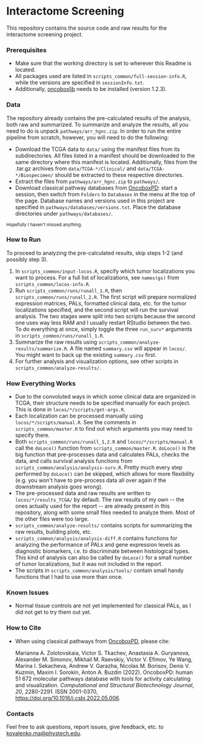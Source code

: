 # Interactome Screening
This repository contains the source code and raw results for the interactome screening project.

### Prerequisites
- Make sure that the working directory is set to wherever this Readme is located.
- All packages used are listed in ```scripts_common/full-session-info.R```, while the versions are specified in ```sessionInfo.txt```.
- Additionally, [oncoboxlib](https://gitlab.com/oncobox/oncoboxlib) needs to be installed (version 1.2.3).

### Data
The repository already contains the pre-calculated results of the analysis, both raw and summarized. To summarize and analyze the results, all you need to do is unpack ```pathways/arr_hgnc.zip```. In order to run the entire pipeline from scratch, however, you will need to do the following:

- Download the TCGA data to ```data/``` using the manifest files from its subdirectories. All files listed in a manifest should be downloaded to the same directory where this manifest is located. Additionally, files from the .tar.gz archives from ```data/TCGA-*/Clinical/``` and ```data/TCGA-*/Biospecimen/``` should be extracted to these respective directories.
- Extract the files from ```pathways/arr_hgnc.zip``` to ```pathways/```.
- Download classical pathway databases from [OncoboxPD](https://open.oncobox.com): start a session, then switch from ```Folders``` to ```Databases``` in the menu at the top of the page. Database names and versions used in this project are specified in ```pathways/databases/versions.txt```. Place the database directories under ```pathways/databases/```.

<sup>Hopefully I haven't missed anything.</sup>

### How to Run
To proceed to analyzing the pre-calculated results, skip steps 1-2 (and possibly step 3).

1. In ```scripts_common/input-locos.R```, specify which tumor localizations you want to process. For a full list of localizations, see ```names(gs)``` from ```scripts_common/locos-info.R```.
2. Run ```scripts_common/runs/runall_1.R```, then ```scripts_common/runs/runall_2.R```. The first script will prepare normalized expression matrices, PALs, formatted clinical data, etc. for the tumor localizations specified, and the second script will run the survival analysis. The two stages were split into two scripts because the second one uses way less RAM and I usually restart RStudio between the two. To do everything at once, simply toggle the three ```run_surv*``` arguments in ```scripts_common/runs/runall_1.R```.
3. Summarize the raw results using ```scripts_common/analyze-results/summarize.R```. A file named ```summary.csv``` will appear in ```locos/```. You might want to back up the existing ```summary.csv``` first.
4. For further analysis and visualization options, see other scripts in ```scripts_common/analyze-results/```. 

### How Everything Works
- Due to the convoluted ways in which some clinical data are organized in TCGA, their structure needs to be specified manually for each project. This is done in ```locos/*/scripts/get-args.R```.
- Each localization can be processed manually using ```locos/*/scripts/manual.R```. See the comments in ```scripts_common/master.R``` to find out which arguments you may need to specify there.
- Both ```scripts_common/runs/runall_1,2.R``` and ```locos/*/scripts/manual.R``` call the ```doLoco()``` function from ```scripts_common/master.R```. ```doLoco()``` is the big function that pre-processes data and calculates PALs, checks the data, and calls survival analysis functions from ```scripts_common/analysis/analysis-surv.R```. Pretty much every step performed by ```doLoco()``` can be skipped, which allows for more flexibility (e.g. you won't have to pre-process data all over again if the downstream analysis goes wrong).
- The pre-processed data and raw results are written to ```locos/*/results_TCGA/``` by default. The raw results of my own -- the ones actually used for the report -- are already present in this repository, along with some small files needed to analyze them. Most of the other files were too large.
- ```scripts_common/analyze-results/``` contains scripts for summarizing the raw results, building plots, etc.
- ```scripts_common/analysis/analysis-diff.R``` contains functions for analyzing the performance of PALs and gene expression levels as diagnostic biomarkers, i.e. to discriminate between histological types. This kind of analysis can also be called by ```doLoco()``` for a small number of tumor localizations, but it was not included in the report.
- The scripts in ```scripts_common/analysis/tools/``` contain small handy functions that I had to use more than once.

### Known Issues
- Normal tissue controls are not yet implemented for classical PALs, as I did not get to try them out yet.

### How to Cite
- When using classical pathways from [OncoboxPD](https://open.oncobox.com), please cite:

  Marianna A. Zolotovskaia, Victor S. Tkachev, Anastasia A. Guryanova, Alexander M. Simonov, Mikhail M. Raevskiy, Victor V. Efimov, Ye Wang, Marina I. Sekacheva, Andrew V. Garazha, Nicolas M. Borisov, Denis V. Kuzmin, Maxim I. Sorokin, Anton A. Buzdin (2022). OncoboxPD: human 51 672 molecular pathways database with tools for activity calculating and visualization. *Computational and Structural Biotechnology Journal*, *20*, 2280-2291. ISSN 2001-0370, https://doi.org/10.1016/j.csbj.2022.05.006.

### Contacts
Feel free to ask questions, report issues, give feedback, etc. to kovalenko.ma@phystech.edu.

